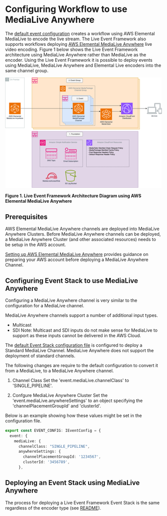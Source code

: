 # Configuring Workflow to use MediaLive Anywhere

The [default event configuration](../../config/default/eventConfiguration.ts) creates a workflow using AWS Elemental MediaLive to encode the live stream. The Live Event Framework also supports workflows deploying [AWS Elemental MediaLive Anywhere](https://aws.amazon.com/medialive/features/anywhere/) live video encoding. Figure 1 below shows the Live Event Framework architecture using MediaLive Anywhere rather than MediaLive as the encoder. Using the Live Event Framework it is possible to deploy events using MediaLive, MediaLive Anywhere and Elemental Live encoders into the same channel group.

![Live Event Framework Architecture Diagram using AWS Elemental MediaLive Anywhere](../../resources/ArchitectureDiagram-MediaLiveAnywhere.png)

**Figure 1. Live Event Framework Architecture Diagram using AWS Elemental MediaLive Anywhere**

## Prerequisites

AWS Elemental MediaLive Anywhere channels are deployed into MediaLive Anywhere Clusters. Before MediaLive Anywhere channels can be deployed, a MediaLive Anywhere Cluster (and other associated resources) needs to be setup in the AWS account.

[Setting up AWS Elemental MediaLive Anywhere](https://docs.aws.amazon.com/medialive/latest/ug/setup-emla.html) provides guidance on preparing your AWS account before deploying a MediaLive Anywhere Channel.

## Configuring Event Stack to use MediaLive Anywhere

Configuring a MediaLive Anywhere channel is very similar to the configuration for a MediaLive channel.

MediaLive Anywhere channels support a number of additional input types.

- Multicast
- SDI
  Note: Multicast and SDI inputs do not make sense for MediaLive to support as these inputs cannot be delivered in the AWS Cloud.

The [default Event Stack configuration file](../../config/default/eventConfiguration.ts) is configured to deploy a Standard MediaLive Channel. MediaLive Anywhere does not support the deployment of standard channels.

The following changes are require to the default configuration to convert it from a MediaLive, to a MediaLive Anywhere channel.

1. Channel Class
   Set the 'event.mediaLive.channelClass' to 'SINGLE_PIPELINE'.

2. Confgure MediaLive Anywhere Cluster
   Set the 'event.mediaLive.anywhereSettings' to an object specifying the 'channelPlacementGroupId' and 'clusterId'.

Below is an example showing how these values might be set in the configuration file.

```typescript
export const EVENT_CONFIG: IEventConfig = {
  event: {
    mediaLive: {
      channelClass: "SINGLE_PIPELINE",
      anywhereSettings: {
        channelPlacementGroupId: '1234567',
        clusterId: '3456789',
      },
```

## Deploying an Event Stack using MediaLive Anywhere

The process for deploying a Live Event Framework Event Stack is the same regardless of the encoder type (see [README](../../README.md#deployment)).
